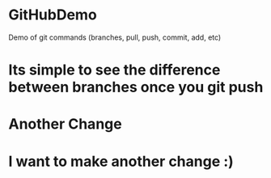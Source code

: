 # GitHubDemo
Demo of git commands (branches, pull, push, commit, add, etc)
# Its simple to see the difference between branches once you git push
# Another Change
# I want to make another change :)
